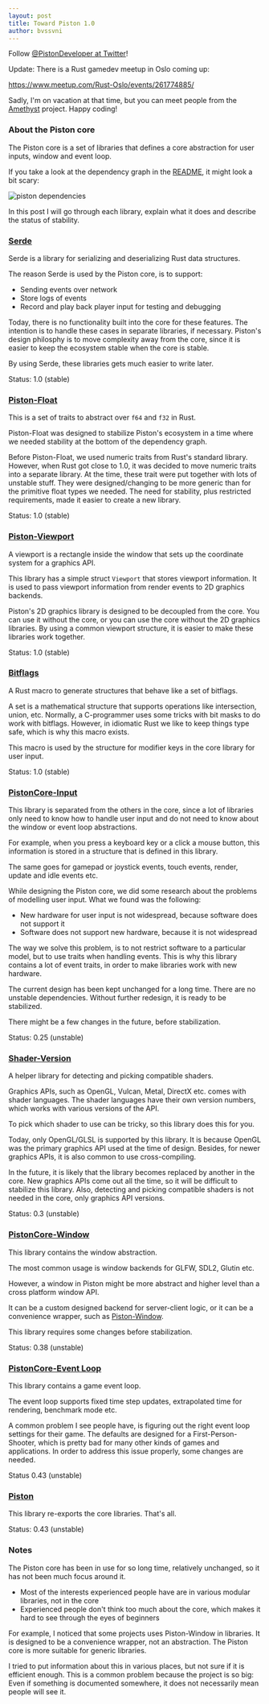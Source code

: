 ```yaml
---
layout: post
title: Toward Piston 1.0
author: bvssvni
---
```


Follow [@PistonDeveloper at Twitter](https://twitter.com/PistonDeveloper)!

Update: There is a Rust gamedev meetup in Oslo coming up:

https://www.meetup.com/Rust-Oslo/events/261774885/

Sadly, I'm on vacation at that time, but you can meet people from the [Amethyst](https://amethyst.rs/) project.
Happy coding!

### About the Piston core

The Piston core is a set of libraries that defines a core abstraction for user inputs, window and event loop.  

If you take a look at the dependency graph in the [README](https://github.com/PistonDevelopers/piston/blob/master/README.md), it might look a bit scary:

![piston dependencies](https://raw.githubusercontent.com/PistonDevelopers/piston/master/Cargo.png)

In this post I will go through each library, explain what it does and describe the status of stability.

### [Serde](https://crates.io/crates/serde)

Serde is a library for serializing and deserializing Rust data structures.

The reason Serde is used by the Piston core, is to support:

- Sending events over network
- Store logs of events
- Record and play back player input for testing and debugging

Today, there is no functionality built into the core for these features.
The intention is to handle these cases in separate libraries, if necessary.
Piston's design philosphy is to move complexity away from the core,
since it is easier to keep the ecosystem stable when the core is stable.

By using Serde, these libraries gets much easier to write later.

Status: 1.0 (stable)

### [Piston-Float](https://crates.io/crates/piston-float)

This is a set of traits to abstract over `f64` and `f32` in Rust.

Piston-Float was designed to stabilize Piston's ecosystem in a time where we needed stability at the bottom of the dependency graph.

Before Piston-Float, we used numeric traits from Rust's standard library.
However, when Rust got close to 1.0, it was decided to move numeric traits into a separate library.
At the time, these trait were put together with lots of unstable stuff.
They were designed/changing to be more generic than for the primitive float types we needed.
The need for stability, plus restricted requirements, made it easier to create a new library.

Status: 1.0 (stable)

### [Piston-Viewport](https://crates.io/crates/piston-viewport)

A viewport is a rectangle inside the window that sets up the coordinate system for a graphics API.

This library has a simple struct `Viewport` that stores viewport information.
It is used to pass viewport information from render events to 2D graphics backends.

Piston's 2D graphics library is designed to be decoupled from the core.
You can use it without the core, or you can use the core without the 2D graphics libraries.
By using a common viewport structure, it is easier to make these libraries work together.

Status: 1.0 (stable)

### [Bitflags](https://crates.io/crates/bitflags)

A Rust macro to generate structures that behave like a set of bitflags.

A set is a mathematical structure that supports operations like intersection, union, etc.
Normally, a C-programmer uses some tricks with bit masks to do work with bitflags.
However, in idiomatic Rust we like to keep things type safe, which is why this macro exists.

This macro is used by the structure for modifier keys in the core library for user input.

Status: 1.0 (stable)

### [PistonCore-Input](https://crates.io/crates/pistoncore-input)

This library is separated from the others in the core, since a lot of libraries
only need to know how to handle user input and
do not need to know about the window or event loop abstractions.

For example, when you press a keyboard key or a click a mouse button,
this information is stored in a structure that is defined in this library.

The same goes for gamepad or joystick events, touch events, render, update and idle events etc.

While designing the Piston core, we did some research about the problems of modelling user input.
What we found was the following:

- New hardware for user input is not widespread, because software does not support it
- Software does not support new hardware, because it is not widespread

The way we solve this problem, is to not restrict software to a particular model,
but to use traits when handling events.
This is why this library contains a lot of event traits, in order to make libraries work with new hardware.

The current design has been kept unchanged for a long time.
There are no unstable dependencies.
Without further redesign, it is ready to be stabilized.

There might be a few changes in the future, before stabilization.

Status: 0.25 (unstable)

### [Shader-Version](https://crates.io/crates/shader_version)

A helper library for detecting and picking compatible shaders.

Graphics APIs, such as OpenGL, Vulcan, Metal, DirectX etc. comes with shader languages.
The shader languages have their own version numbers, which works with various versions of the API.

To pick which shader to use can be tricky, so this library does this for you.

Today, only OpenGL/GLSL is supported by this library.
It is because OpenGL was the primary graphics API used at the time of design.
Besides, for newer graphics APIs, it is also common to use cross-compiling.

In the future, it is likely that the library becomes replaced by another in the core.
New graphics APIs come out all the time, so it will be difficult to stabilize this library.
Also, detecting and picking compatible shaders is not needed in the core, only graphics API versions.

Status: 0.3 (unstable)

### [PistonCore-Window](https://crates.io/crates/pistoncore-window)

This library contains the window abstraction.

The most common usage is window backends for GLFW, SDL2, Glutin etc.

However, a window in Piston might be more abstract and higher level than a cross platform window API.

It can be a custom designed backend for server-client logic,
or it can be a convenience wrapper, such as [Piston-Window](https://crates.io/crates/piston_window).

This library requires some changes before stabilization.

Status: 0.38 (unstable)

### [PistonCore-Event Loop](https://crates.io/crates/pistoncore-event_loop)

This library contains a game event loop.

The event loop supports fixed time step updates, extrapolated time for rendering, benchmark mode etc.

A common problem I see people have, is figuring out the right event loop settings for their game.
The defaults are designed for a First-Person-Shooter, which is pretty bad for many other kinds of games and applications.
In order to address this issue properly, some changes are needed.

Status 0.43 (unstable)

### [Piston](https://crates.io/crates/piston)

This library re-exports the core libraries. That's all.

Status: 0.43 (unstable)

### Notes

The Piston core has been in use for so long time, relatively unchanged, so it has not been much focus around it.

- Most of the interests experienced people have are in various modular libraries, not in the core
- Experienced people don't think too much about the core, which makes it hard to see through the eyes of beginners

For example, I noticed that some projects uses Piston-Window in libraries.
It is designed to be a convenience wrapper, not an abstraction.
The Piston core is more suitable for generic libraries.

I tried to put information about this in various places, but not sure if it is efficient enough.
This is a common problem because the project is so big:
Even if something is documented somewhere, it does not necessarily mean people will see it.

